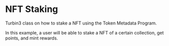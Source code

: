 # NFT Staking

Turbin3 class on how to stake a NFT using the Token Metadata Program.

In this example, a user will be able to stake a NFT of a certain collection, get points, and mint rewards.